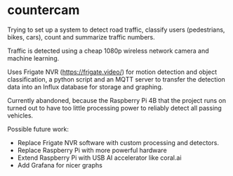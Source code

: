 # countercam

Trying to set up a system to detect road traffic, classify users (pedestrians, bikes, cars), count and summarize traffic numbers.

Traffic is detected using a cheap 1080p wireless network camera and machine learning.

Uses Frigate NVR (https://frigate.video/) for motion detection and object classification, a python script and an MQTT server to transfer the detection data into an Influx database for storage and graphing.

Currently abandoned, because the Raspberry Pi 4B that the project runs on turned out to have too little processing power to reliably detect all passing vehicles.

Possible future work:

- Replace Frigate NVR software with custom processing and detectors.
- Replace Raspberry Pi with more powerful hardware
- Extend Raspberry Pi with USB AI accelerator like coral.ai
- Add Grafana for nicer graphs
